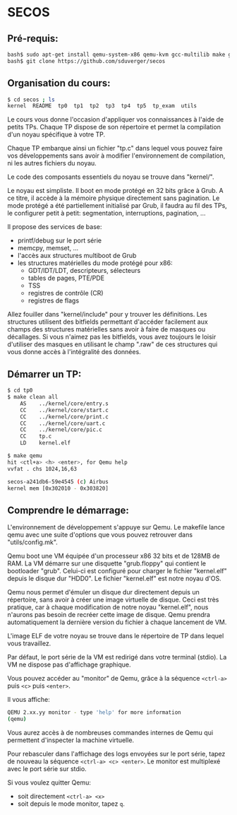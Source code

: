 # SECOS


## Pré-requis:

```bash
bash$ sudo apt-get install qemu-system-x86 qemu-kvm gcc-multilib make git
bash$ git clone https://github.com/sduverger/secos
```

## Organisation du cours:

```bash
$ cd secos ; ls
kernel  README  tp0  tp1  tp2  tp3  tp4  tp5  tp_exam  utils
```

Le cours vous donne l'occasion d'appliquer vos connaissances à l'aide de petits TPs. Chaque TP dispose de son répertoire et permet la compilation d'un noyau spécifique à votre TP.

Chaque TP embarque ainsi un fichier "tp.c" dans lequel vous pouvez faire vos développements sans avoir à modifier l'environnement de compilation, ni les autres fichiers du noyau.

Le code des composants essentiels du noyau se trouve dans "kernel/".

Le noyau est simpliste. Il boot en mode protégé en 32 bits grâce à Grub. A ce titre, il accède à la mémoire physique directement sans pagination. Le mode protégé a été partiellement initialisé par Grub, il faudra au fil des TPs, le configurer petit à petit: segmentation, interruptions, pagination, ...

Il propose des services de base:
 - printf/debug sur le port série
 - memcpy, memset, ...
 - l'accès aux structures multiboot de Grub
 - les structures matérielles du mode protégé pour x86:
   + GDT/IDT/LDT, descripteurs, sélecteurs
   + tables de pages, PTE/PDE
   + TSS
   + registres de contrôle (CR)
   + registres de flags

Allez fouiller dans "kernel/include" pour y trouver les définitions. Les structures utilisent des bitfields permettant d'accéder facilement aux champs des structures matérielles sans avoir à faire de masques ou décallages. Si vous n'aimez pas les bitfields, vous avez toujours le loisir d'utiliser des masques en utilisant le champ ".raw" de ces structures qui vous donne accès à l'intégralité des données.


## Démarrer un TP:

```bash
$ cd tp0
$ make clean all
    AS    ../kernel/core/entry.s
    CC    ../kernel/core/start.c
    CC    ../kernel/core/print.c
    CC    ../kernel/core/uart.c
    CC    ../kernel/core/pic.c
    CC    tp.c
    LD    kernel.elf

$ make qemu
hit <ctl+a> <h> <enter>, for Qemu help
vvfat . chs 1024,16,63

secos-a241db6-59e4545 (c) Airbus
kernel mem [0x302010 - 0x303820]
```


## Comprendre le démarrage:


L'environnement de développement s'appuye sur Qemu. Le makefile lance qemu avec une suite d'options que vous pouvez retrouver dans "utils/config.mk".

Qemu boot une VM équipée d'un processeur x86 32 bits et de 128MB de RAM. La VM démarre sur une disquette "grub.floppy" qui contient le bootloader "grub". Celui-ci est configuré pour charger le fichier "kernel.elf" depuis le disque dur "HDD0". Le fichier "kernel.elf" est notre noyau d'OS.

Qemu nous permet d'émuler un disque dur directement depuis un répertoire, sans avoir à créer une image virtuelle de disque. Ceci est très pratique, car à chaque modification de notre noyau "kernel.elf", nous n'aurons pas besoin de recréer cette image de disque. Qemu prendra automatiquement la dernière version du fichier à chaque lancement de VM.

L'image ELF de votre noyau se trouve dans le répertoire de TP dans lequel vous travaillez.

Par défaut, le port série de la VM est redirigé dans votre terminal (stdio). La VM ne dispose pas d'affichage graphique.

Vous pouvez accéder au "monitor" de Qemu, grâce à la séquence `<ctrl-a>` puis `<c>` puis `<enter>`.

Il vous affiche:

```bash
QEMU 2.xx.yy monitor - type 'help' for more information
(qemu)
```

Vous aurez accès à de nombreuses commandes internes de Qemu qui permettent d'inspecter la machine virtuelle.

Pour rebasculer dans l'affichage des logs envoyées sur le port série, tapez de nouveau la séquence `<ctrl-a> <c> <enter>`. Le monitor est multiplexé avec le port série sur stdio.

Si vous voulez quitter Qemu:
 - soit directement `<ctrl-a> <x>`
 - soit depuis le mode monitor, tapez `q`.
